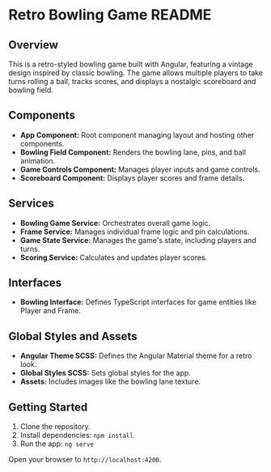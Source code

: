 # Retro Bowling Game README

## Overview

This is a retro-styled bowling game built with Angular, featuring a vintage design inspired by classic bowling. The game allows multiple players to take turns rolling a ball, tracks scores, and displays a nostalgic scoreboard and bowling field.

## Components

* **App Component:** Root component managing layout and hosting other components.
* **Bowling Field Component:** Renders the bowling lane, pins, and ball animation.
* **Game Controls Component:** Manages player inputs and game controls.
* **Scoreboard Component:** Displays player scores and frame details.

## Services

* **Bowling Game Service:** Orchestrates overall game logic.
* **Frame Service:** Manages individual frame logic and pin calculations.
* **Game State Service:** Manages the game's state, including players and turns.
* **Scoring Service:** Calculates and updates player scores.

## Interfaces

* **Bowling Interface:** Defines TypeScript interfaces for game entities like Player and Frame.

## Global Styles and Assets

* **Angular Theme SCSS:** Defines the Angular Material theme for a retro look.
* **Global Styles SCSS:** Sets global styles for the app.
* **Assets:** Includes images like the bowling lane texture.

## Getting Started

1.  Clone the repository.
2.  Install dependencies: `npm install`
3.  Run the app: `ng serve`

Open your browser to `http://localhost:4200`.
